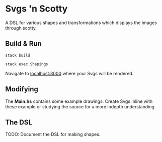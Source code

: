 # Svgs 'n Scotty
A DSL for various shapes and transformations which displays the images through scotty.

## Build & Run
```
stack build
```
```
stack exec Shapings
```
Navigate to [localhost:3000](http://localhost:3000) where your Svgs will be rendered.

## Modifying
The __Main.hs__ contains some example drawings. Create Svgs inline with these example or studying the source for a more indepth understanding

## The DSL
TODO: Document the DSL for making shapes.
